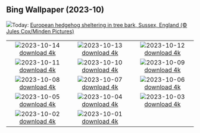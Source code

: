## Bing Wallpaper (2023-10)
![](https://www.bing.com/th?id=OHR.AutumnHedgehog_EN-IN7225406586_UHD.jpg&w=1000)Today: [European hedgehog sheltering in tree bark, Sussex, England (© Jules Cox/Minden Pictures)](https://www.bing.com/th?id=OHR.AutumnHedgehog_EN-IN7225406586_UHD.jpg)

|      |      |      |
| :----: | :----: | :----: |
|![](https://www.bing.com/th?id=OHR.RingEclipse_EN-IN6870021525_UHD.jpg&pid=hp&w=384&h=216&rs=1&c=4)2023-10-14 [download 4k](https://www.bing.com/th?id=OHR.RingEclipse_EN-IN6870021525_UHD.jpg)|![](https://www.bing.com/th?id=OHR.ViesteItaly_EN-IN6591847395_UHD.jpg&pid=hp&w=384&h=216&rs=1&c=4)2023-10-13 [download 4k](https://www.bing.com/th?id=OHR.ViesteItaly_EN-IN6591847395_UHD.jpg)|![](https://www.bing.com/th?id=OHR.IdahoBarn_EN-IN6140166032_UHD.jpg&pid=hp&w=384&h=216&rs=1&c=4)2023-10-12 [download 4k](https://www.bing.com/th?id=OHR.IdahoBarn_EN-IN6140166032_UHD.jpg)|
|![](https://www.bing.com/th?id=OHR.JohnDayFossil_EN-IN5898727477_UHD.jpg&pid=hp&w=384&h=216&rs=1&c=4)2023-10-11 [download 4k](https://www.bing.com/th?id=OHR.JohnDayFossil_EN-IN5898727477_UHD.jpg)|![](https://www.bing.com/th?id=OHR.SoprisSunrise_EN-IN4707739912_UHD.jpg&pid=hp&w=384&h=216&rs=1&c=4)2023-10-10 [download 4k](https://www.bing.com/th?id=OHR.SoprisSunrise_EN-IN4707739912_UHD.jpg)|![](https://www.bing.com/th?id=OHR.GwaliorFortMP_EN-IN4137933501_UHD.jpg&pid=hp&w=384&h=216&rs=1&c=4)2023-10-09 [download 4k](https://www.bing.com/th?id=OHR.GwaliorFortMP_EN-IN4137933501_UHD.jpg)|
|![](https://www.bing.com/th?id=OHR.OctoClam_EN-IN3159038721_UHD.jpg&pid=hp&w=384&h=216&rs=1&c=4)2023-10-08 [download 4k](https://www.bing.com/th?id=OHR.OctoClam_EN-IN3159038721_UHD.jpg)|![](https://www.bing.com/th?id=OHR.GrizzlyFalls_EN-IN2755577856_UHD.jpg&pid=hp&w=384&h=216&rs=1&c=4)2023-10-07 [download 4k](https://www.bing.com/th?id=OHR.GrizzlyFalls_EN-IN2755577856_UHD.jpg)|![](https://www.bing.com/th?id=OHR.TaughannockFalls_EN-IN2385233459_UHD.jpg&pid=hp&w=384&h=216&rs=1&c=4)2023-10-06 [download 4k](https://www.bing.com/th?id=OHR.TaughannockFalls_EN-IN2385233459_UHD.jpg)|
|![](https://www.bing.com/th?id=OHR.GentooJump_EN-IN2482357761_UHD.jpg&pid=hp&w=384&h=216&rs=1&c=4)2023-10-05 [download 4k](https://www.bing.com/th?id=OHR.GentooJump_EN-IN2482357761_UHD.jpg)|![](https://www.bing.com/th?id=OHR.TarantulaNebula_EN-IN5707966238_UHD.jpg&pid=hp&w=384&h=216&rs=1&c=4)2023-10-04 [download 4k](https://www.bing.com/th?id=OHR.TarantulaNebula_EN-IN5707966238_UHD.jpg)|![](https://www.bing.com/th?id=OHR.WhitsundaySwirl_EN-IN5486180596_UHD.jpg&pid=hp&w=384&h=216&rs=1&c=4)2023-10-03 [download 4k](https://www.bing.com/th?id=OHR.WhitsundaySwirl_EN-IN5486180596_UHD.jpg)|
|![](https://www.bing.com/th?id=OHR.MahatmaGandhi_EN-IN0914326367_UHD.jpg&pid=hp&w=384&h=216&rs=1&c=4)2023-10-02 [download 4k](https://www.bing.com/th?id=OHR.MahatmaGandhi_EN-IN0914326367_UHD.jpg)|![](https://www.bing.com/th?id=OHR.LakeBledSunrise_EN-IN4873630074_UHD.jpg&pid=hp&w=384&h=216&rs=1&c=4)2023-10-01 [download 4k](https://www.bing.com/th?id=OHR.LakeBledSunrise_EN-IN4873630074_UHD.jpg)|